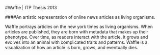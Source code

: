 #Waffle | ITP Thesis 2013

####An artistic representation of online news articles as living organisms.

Waffle portrays articles on the new york times as living organisms. When articles are published, they are born with metadata that makes up their phenotype. Over time, as readers interact with the article, it grows and evolves into an animal with complicated traits and patterns. Waffle is a visualization of how an article is born, grows, and eventually dies.
